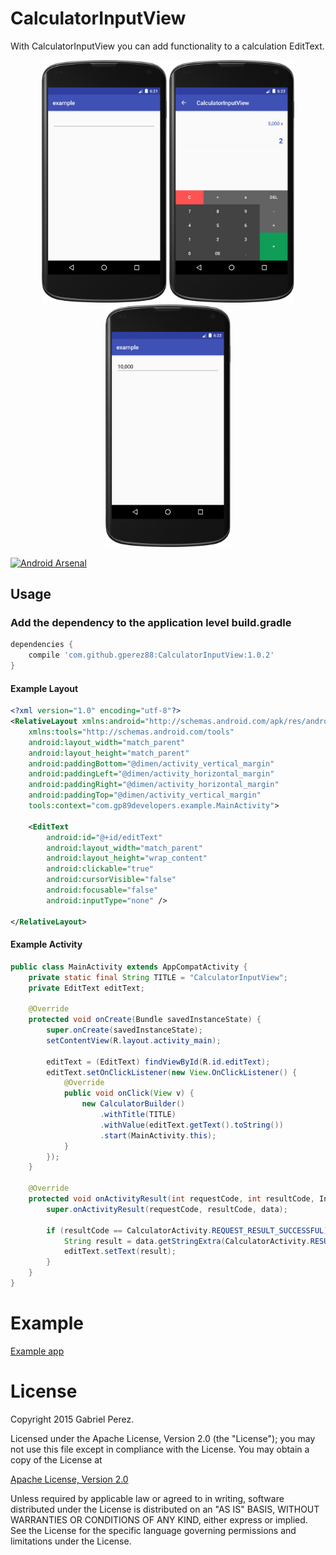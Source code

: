 # CalculatorInputView
With CalculatorInputView you can add functionality to a calculation EditText.

<p align="center">
    <img src="https://raw.githubusercontent.com/Gperez88/CalculatorInputView/master/screen/c1.png" width="200">
    <img src="https://raw.githubusercontent.com/Gperez88/CalculatorInputView/master/screen/c2.png" width="200">
    <img src="https://raw.githubusercontent.com/Gperez88/CalculatorInputView/master/screen/c3.png" width="200">
</p>

[![Android Arsenal](https://img.shields.io/badge/Android%20Arsenal-CalculatorInputView-green.svg?style=true)](https://android-arsenal.com/details/1/3059)

## Usage

### Add the dependency to the application level build.gradle
```gradle
dependencies {
    compile 'com.github.gperez88:CalculatorInputView:1.0.2'
}
```

#### Example Layout 
```xml
<?xml version="1.0" encoding="utf-8"?>
<RelativeLayout xmlns:android="http://schemas.android.com/apk/res/android"
    xmlns:tools="http://schemas.android.com/tools"
    android:layout_width="match_parent"
    android:layout_height="match_parent"
    android:paddingBottom="@dimen/activity_vertical_margin"
    android:paddingLeft="@dimen/activity_horizontal_margin"
    android:paddingRight="@dimen/activity_horizontal_margin"
    android:paddingTop="@dimen/activity_vertical_margin"
    tools:context="com.gp89developers.example.MainActivity">

    <EditText
        android:id="@+id/editText"
        android:layout_width="match_parent"
        android:layout_height="wrap_content"
        android:clickable="true"
        android:cursorVisible="false"
        android:focusable="false"
        android:inputType="none" />

</RelativeLayout>
```

#### Example Activity
```java
public class MainActivity extends AppCompatActivity {
    private static final String TITLE = "CalculatorInputView";
    private EditText editText;

    @Override
    protected void onCreate(Bundle savedInstanceState) {
        super.onCreate(savedInstanceState);
        setContentView(R.layout.activity_main);

        editText = (EditText) findViewById(R.id.editText);
        editText.setOnClickListener(new View.OnClickListener() {
            @Override
            public void onClick(View v) {
                new CalculatorBuilder()
                    .withTitle(TITLE)
                    .withValue(editText.getText().toString())
                    .start(MainActivity.this);
            }
        });
    }

    @Override
    protected void onActivityResult(int requestCode, int resultCode, Intent data) {
        super.onActivityResult(requestCode, resultCode, data);

        if (resultCode == CalculatorActivity.REQUEST_RESULT_SUCCESSFUL) {
            String result = data.getStringExtra(CalculatorActivity.RESULT);
            editText.setText(result);
        }
    }
}
```
# Example

[Example app](example)

# License

Copyright 2015 Gabriel Perez.

Licensed under the Apache License, Version 2.0 (the "License"); you may not use this file except in compliance with the License. You may obtain a copy of the License at

[Apache License, Version 2.0](https://github.com/Gperez88/CalculatorInputView/blob/master/LICENSE)

Unless required by applicable law or agreed to in writing, software distributed under the License is distributed on an "AS IS" BASIS, WITHOUT WARRANTIES OR CONDITIONS OF ANY KIND, either express or implied. See the License for the specific language governing permissions and limitations under the License.
